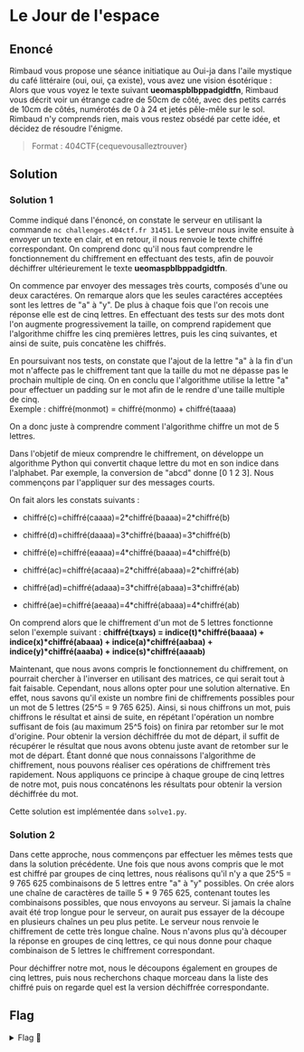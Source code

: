 # Le Jour de l'espace

## Enoncé

Rimbaud vous propose une séance initiatique au Oui-ja dans l'aile mystique du café littéraire (oui, oui, ça existe), vous avez une vision ésotérique :   
Alors que vous voyez le texte suivant **ueomaspblbppadgidtfn**, Rimbaud vous décrit voir un étrange cadre de 50cm de côté, avec des petits carrés de 10cm de côtés, numérotés de 0 à 24 et jetés pêle-mêle sur le sol. Rimbaud n'y comprends rien, mais vous restez obsédé par cette idée, et décidez de résoudre l'énigme.

> Format : 404CTF{cequevousalleztrouver}

## Solution

### Solution 1 

Comme indiqué dans l'énoncé, on constate le serveur en utilisant la commande `nc challenges.404ctf.fr 31451`. Le serveur nous invite ensuite à envoyer un texte en clair, et en retour, il nous renvoie le texte chiffré correspondant. On comprend donc qu'il nous faut comprendre le fonctionnement du chiffrement en effectuant des tests, afin de pouvoir déchiffrer ultérieurement le texte **ueomaspblbppadgidtfn**.

On commence par envoyer des messages très courts, composés d'une ou deux caractéres. On remarque alors que les seules caractéres acceptées sont les lettres de "a" à "y". De plus à chaque fois que l'on recois une réponse elle est de cinq lettres. En effectuant des tests sur des mots dont l'on augmente progressivement la taille, on comprend rapidement que l'algorithme chiffre les cinq premières lettres, puis les cinq suivantes, et ainsi de suite, puis concatène les chiffrés.

En poursuivant nos tests, on constate que l'ajout de la lettre "a" à la fin d'un mot n'affecte pas le chiffrement tant que la taille du mot ne dépasse pas le prochain multiple de cinq. On en conclu que l'algorithme utilise la lettre "a" pour effectuer un padding sur le mot afin de le rendre d'une taille multiple de cinq.   
Exemple : chiffré(monmot) = chiffré(monmo) + chiffré(taaaa)

On a donc juste à comprendre comment l'algorithme chiffre un mot de 5 lettres.

Dans l'objetif de mieux comprendre le chiffrement, on développe un algorithme Python qui convertit chaque lettre du mot en son indice dans l'alphabet. Par exemple, la conversion de "abcd" donne [0 1 2 3]. Nous commençons par l'appliquer sur des messages courts.

On fait alors les constats suivants :
- chiffré(c)=chiffré(caaaa)=2\*chiffré(baaaa)=2\*chiffré(b)
- chiffré(d)=chiffré(daaaa)=3\*chiffré(baaaa)=3\*chiffré(b)
- chiffré(e)=chiffré(eaaaa)=4\*chiffré(baaaa)=4\*chiffré(b)

- chiffré(ac)=chiffré(acaaa)=2\*chiffré(abaaa)=2\*chiffré(ab)
- chiffré(ad)=chiffré(adaaa)=3\*chiffré(abaaa)=3\*chiffré(ab)
- chiffré(ae)=chiffré(aeaaa)=4\*chiffré(abaaa)=4\*chiffré(ab)

On comprend alors que le chiffrement d'un mot de 5 lettres fonctionne selon l'exemple suivant : **chiffré(txays) = indice(t)\*chiffré(baaaa) + indice(x)\*chiffré(abaaa) + indice(a)\*chiffré(aabaa) + indice(y)\*chiffré(aaaba) + indice(s)\*chiffré(aaaab)**

Maintenant, que nous avons compris le fonctionnement du chiffrement, on pourrait chercher à l'inverser en utilisant des matrices, ce qui serait tout à fait faisable. Cependant, nous allons opter pour une solution alternative. En effet, nous savons qu'il existe un nombre fini de chiffrements possibles pour un mot de 5 lettres (25^5 = 9 765 625). Ainsi, si nous chiffrons un mot, puis chiffrons le résultat et ainsi de suite, en répétant l'opération un nombre suffisant de fois (au maximum 25^5 fois) on finira par retomber sur le mot d'origine. Pour obtenir la version déchiffrée du mot de départ, il suffit de récupérer le résultat que nous avons obtenu juste avant de retomber sur le mot de départ. Étant donné que nous connaissons l'algorithme de chiffrement, nous pouvons réaliser ces opérations de chiffrement très rapidement. Nous appliquons ce principe à chaque groupe de cinq lettres de notre mot, puis nous concaténons les résultats pour obtenir la version déchiffrée du mot.

Cette solution est implémentée dans `solve1.py`.


### Solution 2 

Dans cette approche, nous commençons par effectuer les mêmes tests que dans la solution précédente. Une fois que nous avons compris que le mot est chiffré par groupes de cinq lettres, nous réalisons qu'il n'y a que 25^5 = 9 765 625 combinaisons de 5 lettres entre "a" à "y" possibles. On crée alors une chaîne de caractères de taille 5 * 9 765 625, contenant toutes les combinaisons possibles, que nous envoyons au serveur. Si jamais la chaîne avait été trop longue pour le serveur, on aurait pus essayer de la découpe en plusieurs chaînes un peu plus petite. Le serveur nous renvoie le chiffrement de cette très longue chaîne. Nous n'avons plus qu'à découper la réponse en groupes de cinq lettres, ce qui nous donne pour chaque combinaison de 5 lettres le chiffrement correspondant.

Pour déchiffrer notre mot, nous le découpons également en groupes de cinq lettres, puis nous recherchons chaque morceau dans la liste des chiffré puis on regarde quel est la version déchiffrée correspondante.


## Flag

<details>
<summary> Flag 🚩</summary>

```
404CTF{barjavelmaassassine}
```

